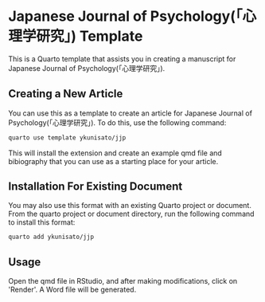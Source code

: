 # Japanese Journal of Psychology(「心理学研究」) Template

This is a Quarto template that assists you in creating a manuscript for Japanese Journal of Psychology(「心理学研究」). 

## Creating a New Article

You can use this as a template to create an article for Japanese Journal of Psychology(「心理学研究」). To do this, use the following command:

```bash
quarto use template ykunisato/jjp
```

This will install the extension and create an example qmd file and bibiography that you can use as a starting place for your article.

## Installation For Existing Document

You may also use this format with an existing Quarto project or document. From the quarto project or document directory, run the following command to install this format:

```bash
quarto add ykunisato/jjp
```

## Usage

Open the qmd file in RStudio, and after making modifications, click on 'Render'. A Word file will be generated.
